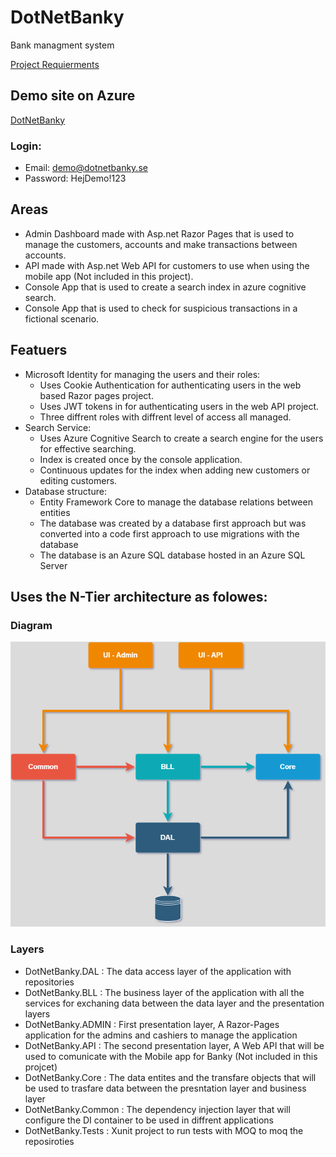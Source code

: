 # DotNetBanky

Bank managment system

[Project Requierments](https://github.com/Josephvs96/DotNetBanky/blob/main/Krav%20st%C3%A4llningen.md)

## Demo site on Azure
[DotNetBanky](https://dotnetbanky.azurewebsites.net/Admin/Users/UsersList)

### Login: 

- Email: demo@dotnetbanky.se
- Password: HejDemo!123

## Areas
- Admin Dashboard made with Asp.net Razor Pages that is used to manage the customers, accounts and make transactions between accounts.
- API made with Asp.net Web API for customers to use when using the mobile app (Not included in this project).
- Console App that is used to create a search index in azure cognitive search.
- Console App that is used to check for suspicious transactions in a fictional scenario.    

## Featuers
- Microsoft Identity for managing the users and their roles:
  - Uses Cookie Authentication for authenticating users in the web based Razor pages project.
  - Uses JWT tokens in for authenticating users in the web API project.
  - Three diffrent roles with diffrent level of access all managed.
-  Search Service:
    - Uses Azure Cognitive Search to create a search engine for the users for effective searching.
    - Index is created once by the console application.
    - Continuous updates for the index when adding new customers or editing customers.
- Database structure:
  - Entity Framework Core to manage the database relations between entities 
  - The database was created by a database first approach but was converted into a code first approach to use migrations with the database
  - The database is an Azure SQL database hosted in an Azure SQL Server 
  

## Uses the N-Tier architecture as folowes:
### Diagram
<p align="center">
<img width="600"  src="https://github.com/Josephvs96/DotNetBanky/blob/main/Git%20Assets/Architect.png?raw=true" />
</p>

### Layers
- DotNetBanky.DAL : The data access layer of the application with repositories 
- DotNetBanky.BLL : The business layer of the application with all the services for exchaning data between the data layer and the presentation layers
- DotNetBanky.ADMIN : First presentation layer, A Razor-Pages application for the admins and cashiers to manage the application
- DotNetBanky.API : The second presentation layer, A Web API that will be used to comunicate with the Mobile app for Banky (Not included in this projcet)
- DotNetBanky.Core : The data entites and the transfare objects that will be used to trasfare data between the presntation layer and business layer
- DotNetBanky.Common : The dependency injection layer that will configure the DI container to be used in diffrent applications
- DotNetBanky.Tests : Xunit project to run tests with MOQ to moq the reposiroties 

